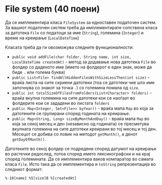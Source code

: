 # File system (40 поени)

Да се имплементира класа `FileSystem` за едноставен податочен систем. За вашиот податочен систем треба да имплементирате
сопствена класа за датотека `File` со податоци за име (`String`), големина (`Integer`) и време на
креирање (`LocalDateTime`)

Класата треба да ги овозможува следните функционалности:

- `public void addFile(char folder, String name, int size, LocalDateTime createdAt)` - метод за додавање нова датотека
  `File` во фолдер со даденото име (името на фолдерот е еден знак, може да биде `.` или голема буква)
- `public List<File> findAllHiddenFilesWithSizeLessThen(int size)` - враќа листа на сите скриени датотеки (тоа се
  датотеки чие што име започнува со знакот за точка `.`) со големина помала од `size`.
- `public int totalSizeOfFilesFromFolders(List<Character> folders)` - враќа вкупна големина на сите датотеки кои се
  наоѓаат во фолдерите кои се зададени во листата `folders`
- `public Map<Integer, Set<File>> byYear()` - враќа мапа `Map` во која за датотеките се групирани според годината на
  креирање.
- `public Map<String, Long> sizeByMonthAndDay()` - враќа мапа `Map` во која за секој месец и ден (независно од годината)
  се пресметува вкупната големина на сите датотеки креирани во тој месец и тој ден. Месецот се добива со повик на
  методот  `getMonth()`, а денот `getDayOfMonth()`.

Датотеките во секој фолдер се подредени според датумот на креирање во растечки редослед, потоа според името
лексикографски и на крај според големината. Да се имплементира ваков компаратор во самата класа `File`. Исто така да се
имплементира и `toString` репрезентација во следниот формат:

`%-10[name] %5[size]B %[createdAt]`
